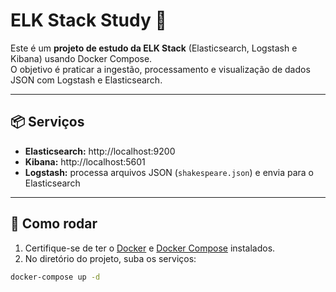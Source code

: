 # ELK Stack Study 🧠

Este é um **projeto de estudo da ELK Stack** (Elasticsearch, Logstash e Kibana) usando Docker Compose.  
O objetivo é praticar a ingestão, processamento e visualização de dados JSON com Logstash e Elasticsearch.

---

## 📦 Serviços

- **Elasticsearch:** http://localhost:9200  
- **Kibana:** http://localhost:5601  
- **Logstash:** processa arquivos JSON (`shakespeare.json`) e envia para o Elasticsearch

---

## 🚀 Como rodar

1. Certifique-se de ter o [Docker](https://www.docker.com/) e [Docker Compose](https://docs.docker.com/compose/) instalados.  
2. No diretório do projeto, suba os serviços:

```bash
docker-compose up -d
